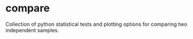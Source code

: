 # compare
Collection of python statistical tests and plotting options for comparing two independent samples.
